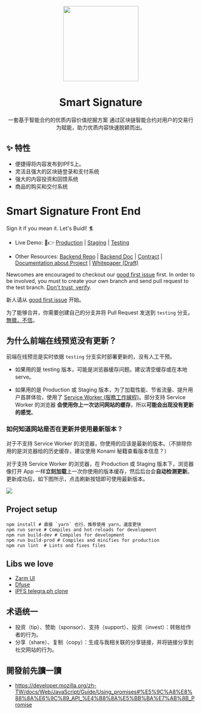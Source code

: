 <p align="center">
  <a href="https://smartsignature.io">
    <img width="200" src="https://i.loli.net/2019/07/11/5d26eb24ecd5360829.png">
  </a>
</p>

<h1 align="center">Smart Signature</h1>

<div align="center">

一套基于智能合约的优质内容价值挖掘方案
通过区块链智能合约对用户的交易行为赋能，助力优质内容快速脱颖而出。

</div>

## ✨ 特性

- 便捷得将内容发布到IPFS上。
- 灵活且强大的区块链登录和支付系统
- 强大的内容投资和回馈系统
- 商品的购买和交付系统
# Smart Signature Front End
Sign it if you mean it. Let's Buidl! 🏄

- Live Demo: 🙋👉 [Production](https://smartsignature.io/) | [Staging](https://staging.smartsignature.io) | [Testing](https://testing.smartsignature.io)

- Other Resources: [Backend Repo](https://github.com/smart-signature/smart-signature-backend) | [Backend Doc](https://github.com/smart-signature/smart-signature-backend/blob/master/doc.md) | [Contract](https://github.com/smart-signature/smart-signature-EOS-contract) | [Documentation about Project](https://shimo.im/docs/UOYT3DqklCYBbzny) | [Whitepaper (Draft)](https://hackmd.io/Q3KNkxjgSwKRJ5cfBL2I4g)

Newcomes are encouraged to checkout our [good first issue](https://github.com/smart-signature/smart-signature-future/issues?q=is%3Aopen+is%3Aissue+label%3A%22good+first+issue%22) first. In order to be involved, you must to create your own branch and send pull request to the test branch. [Don't trust, verify](https://www.reddit.com/r/Bitcoin/comments/5ezw5o/dont_trust_verify/). 

新人请从 [good first issue](https://github.com/smart-signature/smart-signature-future/issues?q=is%3Aopen+is%3Aissue+label%3A%22good+first+issue%22) 开始。

为了能够合并，你需要创建自己的分支并将 Pull Request 发送到 `testing` 分支。[無徵，不信](https://zh.wikisource.org/zh/%E7%A6%AE%E8%A8%98/%E4%B8%AD%E5%BA%B8)。


## 为什么前端在线预览没有更新？

前端在线预览是实时依据 `testing` 分支实时部署更新的，没有人工干预。

* 如果用的是 testing 版本，可能是浏览器缓存问题。建议清空缓存或在本地 serve。

* 如果用的是 Production 或 Staging 版本，为了加载性能、节省流量、提升用户首屏体验，使用了 [Service Worker (服務工作線程)](https://developers.google.cn/web/fundamentals/primers/service-workers/?hl=zh-tw)。部分支持 Service Worker 的浏览器 **会使用你上一次访问网站的缓存**，所以**可能会出现没有更新的感觉**。

### 如何知道网站是否在更新并使用最新版本？
对于不支持 Service Worker 的浏览器，你使用的应该是最新的版本。（不排除你用的是浏览器给的历史缓存，建议使用 Konami 秘籍查看版本信息？）

对于支持 Service Worker 的浏览器，在 Production 或 Staging 版本下，浏览器像打开 App 一样**立刻加载**上一次你使用的版本缓存，然后后台会**自动检测更新**。更新成功后，如下图所示，点击刷新按钮即可使用最新版本。

![](https://ws3.sinaimg.cn/large/006tKfTcgy1g1d2zjjptqj30gk0hyt96.jpg)


## Project setup
```
npm install # 直接 `yarn` 也行，推荐使用 yarn，速度更快
npm run serve # Compiles and hot-reloads for development
npm run build-dev # Compiles for development
npm run build-prod # Compiles and minifies for production
npm run lint  # Lints and fixes files
```

## Libs we love
- [Zarm UI](https://zhongantecheng.github.io/zarm-vue/#/documents/quick-start)
- [Dfuse](https://www.dfuse.io/en)
- [IPFS telegra.ph clone](https://github.com/alexstep/ipfs-telegra.ph)


## 术语统一
- 投资（tip）、赞助（sponsor）、支持（support）、投资（invest）：转账给作者的行为。
- 分享（share）、复制（copy）：生成与我相关联的分享链接，并将链接分享到社交网站的行为。

## 開發前先讀一讀
- https://developer.mozilla.org/zh-TW/docs/Web/JavaScript/Guide/Using_promises#%E5%9C%A8%E8%88%8A%E6%9C%89_API_%E4%B8%8A%E5%BB%BA%E7%AB%8B_Promise
